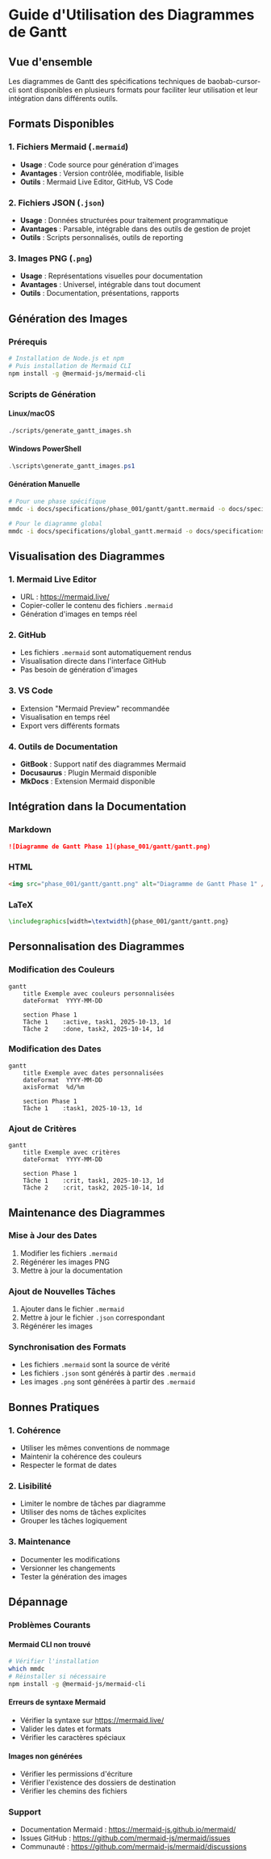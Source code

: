 # Guide d'Utilisation des Diagrammes de Gantt

## Vue d'ensemble

Les diagrammes de Gantt des spécifications techniques de baobab-cursor-cli sont disponibles en plusieurs formats pour faciliter leur utilisation et leur intégration dans différents outils.

## Formats Disponibles

### 1. Fichiers Mermaid (`.mermaid`)
- **Usage** : Code source pour génération d'images
- **Avantages** : Version contrôlée, modifiable, lisible
- **Outils** : Mermaid Live Editor, GitHub, VS Code

### 2. Fichiers JSON (`.json`)
- **Usage** : Données structurées pour traitement programmatique
- **Avantages** : Parsable, intégrable dans des outils de gestion de projet
- **Outils** : Scripts personnalisés, outils de reporting

### 3. Images PNG (`.png`)
- **Usage** : Représentations visuelles pour documentation
- **Avantages** : Universel, intégrable dans tout document
- **Outils** : Documentation, présentations, rapports

## Génération des Images

### Prérequis

```bash
# Installation de Node.js et npm
# Puis installation de Mermaid CLI
npm install -g @mermaid-js/mermaid-cli
```

### Scripts de Génération

#### Linux/macOS
```bash
./scripts/generate_gantt_images.sh
```

#### Windows PowerShell
```powershell
.\scripts\generate_gantt_images.ps1
```

#### Génération Manuelle

```bash
# Pour une phase spécifique
mmdc -i docs/specifications/phase_001/gantt/gantt.mermaid -o docs/specifications/phase_001/gantt/gantt.png

# Pour le diagramme global
mmdc -i docs/specifications/global_gantt.mermaid -o docs/specifications/global_gantt.png
```

## Visualisation des Diagrammes

### 1. Mermaid Live Editor
- URL : https://mermaid.live/
- Copier-coller le contenu des fichiers `.mermaid`
- Génération d'images en temps réel

### 2. GitHub
- Les fichiers `.mermaid` sont automatiquement rendus
- Visualisation directe dans l'interface GitHub
- Pas besoin de génération d'images

### 3. VS Code
- Extension "Mermaid Preview" recommandée
- Visualisation en temps réel
- Export vers différents formats

### 4. Outils de Documentation
- **GitBook** : Support natif des diagrammes Mermaid
- **Docusaurus** : Plugin Mermaid disponible
- **MkDocs** : Extension Mermaid disponible

## Intégration dans la Documentation

### Markdown
```markdown
![Diagramme de Gantt Phase 1](phase_001/gantt/gantt.png)
```

### HTML
```html
<img src="phase_001/gantt/gantt.png" alt="Diagramme de Gantt Phase 1" />
```

### LaTeX
```latex
\includegraphics[width=\textwidth]{phase_001/gantt/gantt.png}
```

## Personnalisation des Diagrammes

### Modification des Couleurs
```mermaid
gantt
    title Exemple avec couleurs personnalisées
    dateFormat  YYYY-MM-DD
    
    section Phase 1
    Tâche 1    :active, task1, 2025-10-13, 1d
    Tâche 2    :done, task2, 2025-10-14, 1d
```

### Modification des Dates
```mermaid
gantt
    title Exemple avec dates personnalisées
    dateFormat  YYYY-MM-DD
    axisFormat  %d/%m
    
    section Phase 1
    Tâche 1    :task1, 2025-10-13, 1d
```

### Ajout de Critères
```mermaid
gantt
    title Exemple avec critères
    dateFormat  YYYY-MM-DD
    
    section Phase 1
    Tâche 1    :crit, task1, 2025-10-13, 1d
    Tâche 2    :crit, task2, 2025-10-14, 1d
```

## Maintenance des Diagrammes

### Mise à Jour des Dates
1. Modifier les fichiers `.mermaid`
2. Régénérer les images PNG
3. Mettre à jour la documentation

### Ajout de Nouvelles Tâches
1. Ajouter dans le fichier `.mermaid`
2. Mettre à jour le fichier `.json` correspondant
3. Régénérer les images

### Synchronisation des Formats
- Les fichiers `.mermaid` sont la source de vérité
- Les fichiers `.json` sont générés à partir des `.mermaid`
- Les images `.png` sont générées à partir des `.mermaid`

## Bonnes Pratiques

### 1. Cohérence
- Utiliser les mêmes conventions de nommage
- Maintenir la cohérence des couleurs
- Respecter le format de dates

### 2. Lisibilité
- Limiter le nombre de tâches par diagramme
- Utiliser des noms de tâches explicites
- Grouper les tâches logiquement

### 3. Maintenance
- Documenter les modifications
- Versionner les changements
- Tester la génération des images

## Dépannage

### Problèmes Courants

#### Mermaid CLI non trouvé
```bash
# Vérifier l'installation
which mmdc
# Réinstaller si nécessaire
npm install -g @mermaid-js/mermaid-cli
```

#### Erreurs de syntaxe Mermaid
- Vérifier la syntaxe sur https://mermaid.live/
- Valider les dates et formats
- Vérifier les caractères spéciaux

#### Images non générées
- Vérifier les permissions d'écriture
- Vérifier l'existence des dossiers de destination
- Vérifier les chemins des fichiers

### Support
- Documentation Mermaid : https://mermaid-js.github.io/mermaid/
- Issues GitHub : https://github.com/mermaid-js/mermaid/issues
- Communauté : https://github.com/mermaid-js/mermaid/discussions
